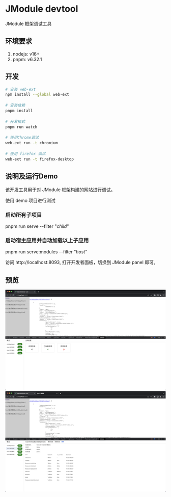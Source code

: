 # JModule devtool
JModule 框架调试工具
## 环境要求
1. nodejs: v16+
2. pnpm: v6.32.1

## 开发

```bash
# 安装 web-ext
npm install --global web-ext

# 安装依赖
pnpm install

# 开发模式
pnpm run watch

# 使用Chrome调试
web-ext run -t chromium

# 使用 firefox 调试
web-ext run -t firefox-desktop

```

## 说明及运行Demo
该开发工具用于对 JModule 框架构建的网站进行调试。

使用 demo 项目进行测试

### 启动所有子项目
pnpm run serve --filter "*child*"

### 启动宿主应用并自动加载以上子应用
pnpm run serve:modules --filter "*host*"

访问 http://localhost:8093, 打开开发者面板，切换到 JModule panel 即可。

## 预览
![Preview](./media/preview1%402x.png)
![Preview](./media/preview2%402x.png)
